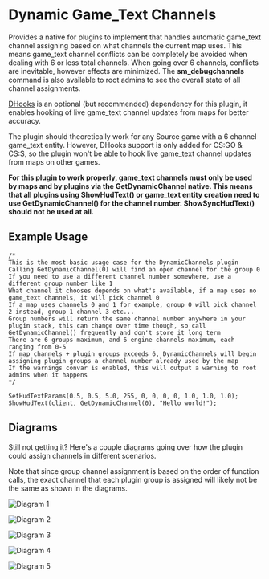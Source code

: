 # Dynamic Game_Text Channels

Provides a native for plugins to implement that handles automatic game_text channel assigning based on what channels the current map uses. This means game_text channel conflicts can be completely be avoided when dealing with 6 or less total channels. When going over 6 channels, conflicts are inevitable, however effects are minimized. The **sm_debugchannels** command is also available to root admins to see the overall state of all channel assignments.

[DHooks](https://forums.alliedmods.net/showpost.php?p=2588686&postcount=589) is an optional (but recommended) dependency for this plugin, it enables hooking of live game_text channel updates from maps for better accuracy.

The plugin should theoretically work for any Source game with a 6 channel game_text entity. However, DHooks support is only added for CS:GO & CS:S, so the plugin won't be able to hook live game_text channel updates from maps on other games.

**For this plugin to work properly, game_text channels must only be used by maps and by plugins via the GetDynamicChannel native. This means that all plugins using ShowHudText() or game_text entity creation need to use GetDynamicChannel() for the channel number. ShowSyncHudText() should not be used at all.**

## Example Usage

```
/*
This is the most basic usage case for the DynamicChannels plugin
Calling GetDynamicChannel(0) will find an open channel for the group 0
If you need to use a different channel number somewhere, use a different group number like 1
What channel it chooses depends on what's available, if a map uses no game_text channels, it will pick channel 0
If a map uses channels 0 and 1 for example, group 0 will pick channel 2 instead, group 1 channel 3 etc...
Group numbers will return the same channel number anywhere in your plugin stack, this can change over time though, so call GetDynamicChannel() frequently and don't store it long term
There are 6 groups maximum, and 6 engine channels maximum, each ranging from 0-5
If map channels + plugin groups exceeds 6, DynamicChannels will begin assigning plugin groups a channel number already used by the map
If the warnings convar is enabled, this will output a warning to root admins when it happens
*/

SetHudTextParams(0.5, 0.5, 5.0, 255, 0, 0, 0, 0, 1.0, 1.0, 1.0);
ShowHudText(client, GetDynamicChannel(0), "Hello world!");
```

## Diagrams

Still not getting it? Here's a couple diagrams going over how the plugin could assign channels in different scenarios.

Note that since group channel assignment is based on the order of function calls, the exact channel that each plugin group is assigned will likely not be the same as shown in the diagrams.

![Diagram 1](https://i.imgur.com/VEFmc71.png "Diagram 1")

![Diagram 2](https://i.imgur.com/ICaicVG.png "Diagram 2")

![Diagram 3](https://i.imgur.com/sIiVx1k.png "Diagram 3")

![Diagram 4](https://i.imgur.com/Ebbgdpj.png "Diagram 4")

![Diagram 5](https://i.imgur.com/sIQ0O9Y.png "Diagram 5")
